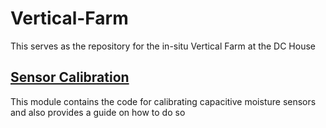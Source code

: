 # Vertical-Farm
This serves as the repository for the in-situ Vertical Farm at the DC House

## [Sensor Calibration](https://github.com/Purdue-DC-Nanogrid-House-Project/vertical-farm/tree/main/calibration)

This module contains the code for calibrating capacitive moisture sensors and also provides a guide on how to do so
